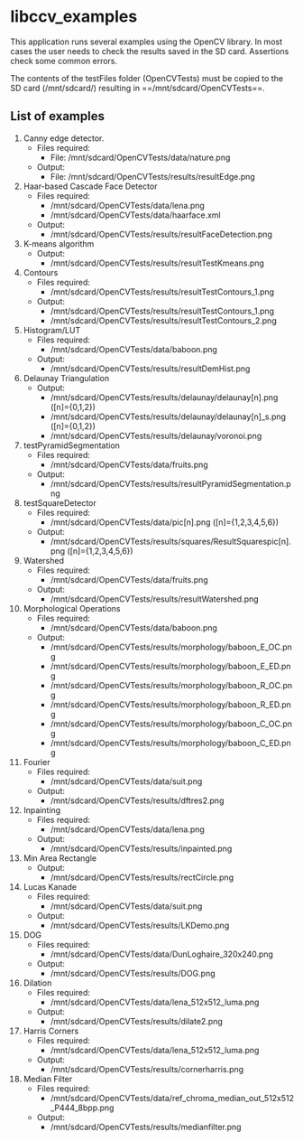 # libccv_examples

This application runs several examples using the OpenCV library. In most cases the user needs to check the results saved in the SD card. Assertions check some common errors.

The contents of the testFiles folder (OpenCVTests) must be copied to the SD card (/mnt/sdcard/) resulting in ==/mnt/sdcard/OpenCVTests==.

## List of examples

1. Canny edge detector.
	- Files required:
		- File: /mnt/sdcard/OpenCVTests/data/nature.png
	- Output:
		- File: /mnt/sdcard/OpenCVTests/results/resultEdge.png
2. Haar-based Cascade Face Detector
	- Files required:
		- /mnt/sdcard/OpenCVTests/data/lena.png
		- /mnt/sdcard/OpenCVTests/data/haarface.xml
	- Output:
		- /mnt/sdcard/OpenCVTests/results/resultFaceDetection.png
3. K-means algorithm
	- Output:
		- /mnt/sdcard/OpenCVTests/results/resultTestKmeans.png
4. Contours
	- Files required:
		- /mnt/sdcard/OpenCVTests/results/resultTestContours_1.png
	- Output:
		- /mnt/sdcard/OpenCVTests/results/resultTestContours_1.png
		- /mnt/sdcard/OpenCVTests/results/resultTestContours_2.png
5. Histogram/LUT
	- Files required:
		- /mnt/sdcard/OpenCVTests/data/baboon.png
	- Output:
		- /mnt/sdcard/OpenCVTests/results/resultDemHist.png
6. Delaunay Triangulation
	- Output:
		- /mnt/sdcard/OpenCVTests/results/delaunay/delaunay[n].png ([n]={0,1,2})
		- /mnt/sdcard/OpenCVTests/results/delaunay/delaunay[n]_s.png ([n]={0,1,2})
		- /mnt/sdcard/OpenCVTests/results/delaunay/voronoi.png
7. testPyramidSegmentation
	- Files required:
		- /mnt/sdcard/OpenCVTests/data/fruits.png
	- Output:
		- /mnt/sdcard/OpenCVTests/results/resultPyramidSegmentation.png
8. testSquareDetector
	- Files required:
		- /mnt/sdcard/OpenCVTests/data/pic[n].png ([n]={1,2,3,4,5,6})
	- Output:
		- /mnt/sdcard/OpenCVTests/results/squares/ResultSquarespic[n].png ([n]={1,2,3,4,5,6})
9. Watershed
	- Files required:
		- /mnt/sdcard/OpenCVTests/data/fruits.png
	- Output:
		- /mnt/sdcard/OpenCVTests/results/resultWatershed.png
10. Morphological Operations
	- Files required:
		- /mnt/sdcard/OpenCVTests/data/baboon.png
	- Output:
		- /mnt/sdcard/OpenCVTests/results/morphology/baboon_E_OC.png
		- /mnt/sdcard/OpenCVTests/results/morphology/baboon_E_ED.png
		- /mnt/sdcard/OpenCVTests/results/morphology/baboon_R_OC.png
		- /mnt/sdcard/OpenCVTests/results/morphology/baboon_R_ED.png
		- /mnt/sdcard/OpenCVTests/results/morphology/baboon_C_OC.png
		- /mnt/sdcard/OpenCVTests/results/morphology/baboon_C_ED.png
11. Fourier
	- Files required:
		- /mnt/sdcard/OpenCVTests/data/suit.png
	- Output:
		- /mnt/sdcard/OpenCVTests/results/dftres2.png
12. Inpainting
	- Files required:
		- /mnt/sdcard/OpenCVTests/data/lena.png
	- Output:
		- /mnt/sdcard/OpenCVTests/results/inpainted.png
13. Min Area Rectangle
	- Output:
		- /mnt/sdcard/OpenCVTests/results/rectCircle.png
14. Lucas Kanade
	- Files required:
		- /mnt/sdcard/OpenCVTests/data/suit.png
	- Output:
		- /mnt/sdcard/OpenCVTests/results/LKDemo.png
15. DOG
	- Files required:
		- /mnt/sdcard/OpenCVTests/data/DunLoghaire_320x240.png
	- Output:
		- /mnt/sdcard/OpenCVTests/results/DOG.png
16. Dilation
	- Files required:
		- /mnt/sdcard/OpenCVTests/data/lena_512x512_luma.png
	- Output:
		- /mnt/sdcard/OpenCVTests/results/dilate2.png
17. Harris Corners
	- Files required:
		- /mnt/sdcard/OpenCVTests/data/lena_512x512_luma.png
	- Output:
		- /mnt/sdcard/OpenCVTests/results/cornerharris.png
18. Median Filter
	- Files required:
		- /mnt/sdcard/OpenCVTests/data/ref_chroma_median_out_512x512_P444_8bpp.png
	- Output:
		- /mnt/sdcard/OpenCVTests/results/medianfilter.png